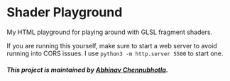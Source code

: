 # Shader Playground

My HTML playground for playing around with GLSL fragment shaders.

If you are running this yourself, make sure to start a web server to avoid
running into CORS issues. I use `python3 -m http.server 5500` to start one.

##### This project is maintained by [Abhinav Chennubhotla](https://github.com/PhoenixFlame101).
